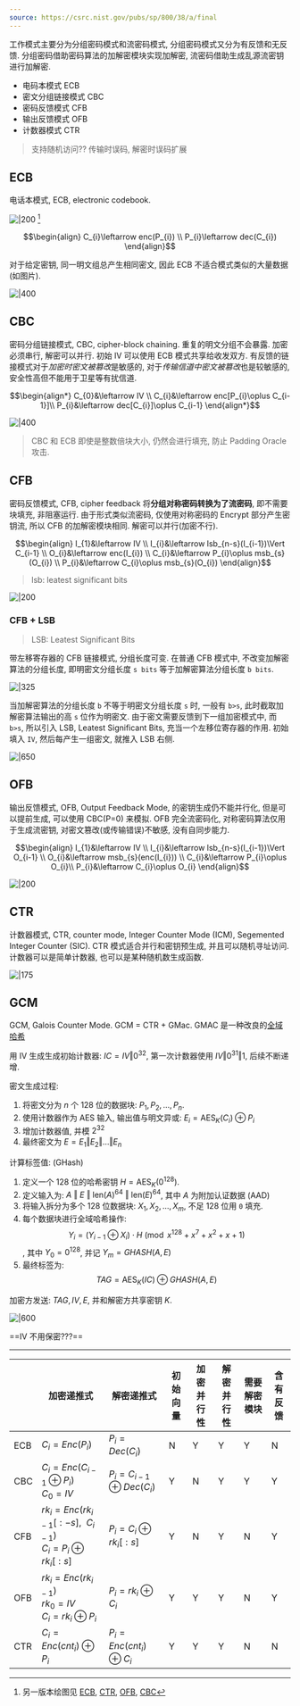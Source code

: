 ```yaml
---
source: https://csrc.nist.gov/pubs/sp/800/38/a/final
---
```


工作模式主要分为分组密码模式和流密码模式, 分组密码模式又分为有反馈和无反馈. 分组密码借助密码算法的加解密模块实现加解密, 流密码借助生成乱源流密钥进行加解密.

- 电码本模式 ECB
- 密文分组链接模式 CBC
- 密码反馈模式 CFB
- 输出反馈模式 OFB
- 计数器模式 CTR

> 支持随机访问?? 传输时误码, 解密时误码扩展

## ECB

电话本模式, ECB, electronic codebook.

![|200](../../../attach/密码学_ECB链接模式.png) [^1]

$$\begin{align}
C_{i}\leftarrow enc(P_{i})  \\
P_{i}\leftarrow dec(C_{i})
\end{align}$$

[^1]: 另一版本绘图见 [ECB](../../../attach/密码学-ECB链接模式.png), [CTR](../../../attach/密码学-CTR链接模式.png), [OFB](../../../attach/Pasted%20image%2020240312093238.png), [CBC](../../../attach/Pasted%20image%2020230612112531.png)

对于给定密钥, 同一明文组总产生相同密文, 因此 ECB 不适合模式类似的大量数据 (如图片).

![|400](../../../attach/Pasted%20image%2020241028204229.png)

## CBC

密码分组链接模式, CBC, cipher-block chaining. 重复的明文分组不会暴露. 加密必须串行, 解密可以并行. 初始 IV 可以使用 ECB 模式共享给收发双方. 有反馈的链接模式对于*加密时密文被篡改*是敏感的, 对于*传输信道中密文被篡改*也是较敏感的, 安全性高但不能用于卫星等有扰信道. 

$$\begin{align*}
C_{0}&\leftarrow IV \\
C_{i}&\leftarrow enc[P_{i}\oplus C_{i-1}]\\
P_{i}&\leftarrow dec[C_{i}]\oplus C_{i-1}
\end{align*}$$

![|400](../../../attach/密码学-CBC链接模式.png)

> CBC 和 ECB 即使是整数倍块大小, 仍然会进行填充, 防止 Padding Oracle 攻击.

## CFB

密码反馈模式, CFB, cipher feedback 将**分组对称密码转换为了流密码**, 即不需要块填充, 非阻塞运行. 由于形式类似流密码, 仅使用对称密码的 Encrypt 部分产生密钥流, 所以 CFB 的加解密模块相同. 解密可以并行(加密不行).

$$\begin{align}
I_{1}&\leftarrow IV \\
I_{i}&\leftarrow lsb_{n-s}(I_{i-1})\Vert C_{i-1} \\
O_{i}&\leftarrow enc(I_{i}) \\
C_{i}&\leftarrow P_{i}\oplus msb_{s}(O_{i}) \\
P_{i}&\leftarrow C_{i}\oplus msb_{s}(O_{i})
\end{align}$$

> lsb: leatest significant bits 

![|200](../../../attach/密码学-CFB链接模式.png)

### CFB + LSB 

> LSB: Leatest Significant Bits

带左移寄存器的 CFB 链接模式, 分组长度可变. 在普通 CFB 模式中, 不改变加解密算法的分组长度, 即明密文分组长度 `s bits` 等于加解密算法分组长度 `b bits`.

![|325](../../../attach/密码学-CFB链接模式-LSB2.png)

当加解密算法的分组长度 `b` 不等于明密文分组长度 `s` 时, 一般有 `b>s`, 此时截取加解密算法输出的高 `s` 位作为明密文. 由于密文需要反馈到下一组加密模式中, 而 `b>s`, 所以引入 LSB, Leatest Significant Bits, 充当一个左移位寄存器的作用. 初始填入 `IV`, 然后每产生一组密文, 就推入 LSB 右侧.

![|650](../../../attach/密码学-CFB链接模式-LSB.png)


## OFB

输出反馈模式, OFB, Output Feedback Mode, 的密钥生成仍不能并行化, 但是可以提前生成, 可以使用 CBC(P=0) 来模拟. OFB 完全流密码化, 对称密码算法仅用于生成流密钥, 对密文篡改(或传输错误)不敏感, 没有自同步能力.

$$\begin{align}
I_{1}&\leftarrow IV \\
I_{i}&\leftarrow lsb_{n-s}(I_{i-1})\Vert O_{i-1} \\
O_{i}&\leftarrow msb_{s}(enc(I_{i})) \\
C_{i}&\leftarrow P_{i}\oplus O_{i}\\
P_{i}&\leftarrow C_{i}\oplus O_{i}
\end{align}$$

![|200](../../../attach/密码学-OFB链接模式.png)

## CTR
计数器模式, CTR, counter mode, Integer Counter Mode (ICM), Segemented Integer Counter (SIC). CTR 模式适合并行和密钥预生成, 并且可以随机寻址访问. 计数器可以是简单计数器, 也可以是某种随机数生成函数.

![|175](../../../attach/密码学-CTR链接模式2.png)

## GCM

GCM, Galois Counter Mode. GCM = CTR + GMac. GMAC 是一种改良的[全域哈希](Security/密码学/消息摘要/消息认证码/UMAC.md)

用 IV 生成生成初始计数器: $IC=IV\Vert 0^{32}$, 第一次计数器使用 $IV\Vert {0}^{31}\Vert 1$, 后续不断递增.

密文生成过程:
1. 将密文分为 $n$ 个 128 位的数据块: $P_1, P_2, ..., P_n$.
2. 使用计数器作为 AES 输入, 输出值与明文异或: ${} E_{i}=\mathrm{AES}_{K}(C_{i})\oplus P_{i} {}$
3. 增加计数器值, 并模 $2^{32}$
4. 最终密文为 $E=E_{1}\Vert E_{2}\Vert \dots\Vert E_{n}$

计算标签值: (GHash)
1. 定义一个 128 位的哈希密钥 $H = \text{AES}_K(0^{128})$.
2. 定义输入为: $A\ \Vert\ E\ \Vert\ \text{len}(A)^{64}\ \Vert\ \text{len}(E)^{64}$, 其中 $A$ 为附加认证数据 (AAD)
3. 将输入拆分为多个 128 位数据块: $X_1, X_2, ..., X_m$, 不足 128 位用 `0` 填充.
4. 每个数据块进行全域哈希操作: $$Y_{i}=(Y_{i-1}\oplus X_{i})\cdot H\pmod{x^{128}+x^{7}+x^{2}+x+1}$$, 其中 $Y_{0}=0^{128}$, 并记 ${} Y_{m}=GHASH(A,E) {}$
5. 最终标签为: $$TAG=\text{AES}_{K}(IC)\oplus GHASH(A,E)$$

加密方发送: ${} TAG, IV, E {}$, 并和解密方共享密钥 $K$.

![|600](attach/AES128-GCM.png)

==IV 不用保密???==

***

|                | 加密递推式                              | 解密递推式                              | 初始向量 | 加密并行性 | 解密并行性 | 需要解密模块 | 含有反馈 |
| -------------- | --------------------------------------- | --------------------------------------- | -------- | ---------- | ---------- | ------------ | -------- |
| ECB            | $C_i=Enc(P_i)$                        | $P_i=Dec(C_i)$                        | N        | Y          | Y          | Y            | N        |
| CBC            | $C_i=Enc(C_{i-1}\oplus P_{i})$ <br> $C_0=IV$ | $P_i=C_{i-1}\oplus Dec(C_{i})$          | Y        | N          | Y          | Y            | Y        |
| CFB            | ${} rk_i=Enc(rk_{i-1}[:-s],\ \ C_{i-1}) {}$ <br> $C_i=P_i\oplus rk_{i}[:s]$ | $P_i=C_i\oplus rk_{i}[:s]$            | Y        | N          | Y          | N            | Y        |
| OFB            | $rk_i=Enc(rk_{i-1})$ <br> $rk_0=IV$ <br> $C_i=rk_i\oplus P_i$ | $P_i=rk_i\oplus C_i$                   | Y        | Y          | Y          | N            | Y        |
| CTR            | $C_i=Enc(cnt_{i})\oplus P_i$            | $P_i=Enc(cnt_{i})\oplus C_i$           | Y        | Y          | Y          | N            | N        |
